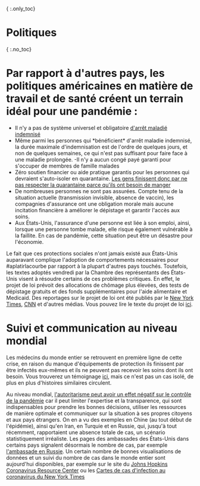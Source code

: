 { :.only_toc}
# Politiques

{ :.no_toc}
# Par rapport à d'autres pays, les politiques américaines en matière de travail et de santé créent un terrain idéal pour une pandémie :

- Il n'y a pas de système universel et obligatoire [d'arrêt maladié indemnisé](https://www.worldpolicycenter.org/policies/for-how-long-are-workers-guaranteed-paid-sick-leave)
- Même parmi les personnes qui \*bénéficient\* d'arrêt maladie indemnisé, la durée maximale d'indemnisation est de l'ordre de quelques jours, et non de quelques semaines, ce qui n'est pas suffisant pour faire face à une maladie prolongée.
-Il n'y a aucun congé payé garanti pour s'occuper de membres de famille malades
- Zéro soutien financier ou aide pratique garantis pour les personnes qui devraient s'auto-isoler en quarantaine. [Les gens finissent donc par ne pas respecter la quarantaine parce qu'ils ont besoin de manger](https://twitter.com/abcnews/status/1236462655012917249)
- De nombreuses personnes ne sont pas assurées. Compte tenu de la situation actuelle (transmission invisible, absence de vaccin), les compagnies d'assurance ont une obligation morale mais aucune incitation financière à améliorer le dépistage et garantir l'accès aux soins.
- Aux États-Unis, l'assurance d'une personne est liée à son emploi, ainsi,  lorsque une personne tombe malade, elle risque également vulnérable à la faillite. En cas de pandémie, cette situation peut être un désastre pour l'économie.

Le fait que ces protections sociales n'ont jamais existé aux États-Unis auparavant complique l'adoption de comportements nécessaires pour #aplatirlacourbe par rapport à la plupart d'autres pays touchés. Toutefois, les textes adoptés vendredi par la Chambre des représentants des États-Unis visent à résoudre certains de ces problèmes critiques. En effet, le projet de loi prévoit des allocations de chômage plus élevées, des tests de dépistage gratuits et des fonds supplémentaires pour l'aide alimentaire et Medicaid. Des reportages sur le projet de loi ont été publiés par le [New York Times](https://www.nytimes.com/2020/03/13/us/politics/trump-coronavirus-relief-congress.html), [CNN](https://www.cnn.com/2020/03/13/politics/coronavirus-relief-congress/index.html) et d'autres médias. Vous pouvez lire le texte du projet de loi [ici](https://www.cnn.com/2020/03/13/politics/read-bill-text-families-first-coronavirus-response-act/index.html).

# Suivi et communication au niveau mondial

Les médecins du monde entier se retrouvent en première ligne de cette crise, en raison du manque d'équipements de protection ils finissent par être infectés eux-mêmes et ils ne peuvent pas recevoir les soins dont ils ont besoin. Vous trouverez un témoignage [ici](https://twitter.com/stuff_so/status/1236467114933813248), mais ce n'est pas un cas isolé, de plus en plus d'histoires similaires circulent.

Au niveau mondial, [l'autoritarisme peut avoir un effet négatif sur le contrôle de la pandémie](https://www.theatlantic.com/technology/archive/2020/02/coronavirus-and-blindness-authoritarianism/606922/) car il peut limiter l'expertise et la transparence, qui sont indispensables pour prendre les bonnes décisions, utiliser les ressources de manière optimale et communiquer sur la situation à ses propres citoyens et aux pays étrangers. On en a vu des exemples en Chine (au tout début de l'épidémie), ainsi qu'en Iran, en Turquie et en Russie, qui, jusqu'à tout récemment, rapportaient une absence totale de cas, un scénario statistiquement irréaliste. Les pages des ambassades des États-Unis dans certains pays signalent désormais le nombre de cas, par exemple [l'ambassade en Russie](https://ru.usembassy.gov/covid-19-information/). Un certain nombre de bonnes visualisations de données et un suivi du nombre de cas dans le monde entier sont aujourd'hui disponibles, par exemple sur le site du [Johns Hopkins Coronavirus Resource Center](https://coronavirus.jhu.edu/map.html) ou les [Cartes de cas d'infection au coronavirus du New York Times](https://www.nytimes.com/interactive/2020/world/coronavirus-maps.html)

